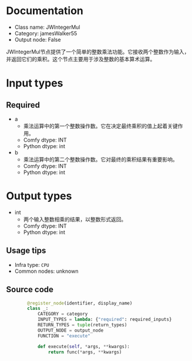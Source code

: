 
# Documentation
- Class name: JWIntegerMul
- Category: jamesWalker55
- Output node: False

JWIntegerMul节点提供了一个简单的整数乘法功能。它接收两个整数作为输入，并返回它们的乘积。这个节点主要用于涉及整数的基本算术运算。

# Input types
## Required
- a
    - 乘法运算中的第一个整数操作数。它在决定最终乘积的值上起着关键作用。
    - Comfy dtype: INT
    - Python dtype: int
- b
    - 乘法运算中的第二个整数操作数。它对最终的乘积结果有重要影响。
    - Comfy dtype: INT
    - Python dtype: int

# Output types
- int
    - 两个输入整数相乘的结果，以整数形式返回。
    - Comfy dtype: INT
    - Python dtype: int


## Usage tips
- Infra type: `CPU`
- Common nodes: unknown


## Source code
```python
        @register_node(identifier, display_name)
        class _:
            CATEGORY = category
            INPUT_TYPES = lambda: {"required": required_inputs}
            RETURN_TYPES = tuple(return_types)
            OUTPUT_NODE = output_node
            FUNCTION = "execute"

            def execute(self, *args, **kwargs):
                return func(*args, **kwargs)

```

